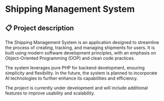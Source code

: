 # Shipping Management System

## 📋 Project description

The Shipping Management System is an application designed to streamline the process of creating, tracking, and managing shipments for users. It is built using modern software development principles, with an emphasis on Object-Oriented Programming (OOP) and clean code practices.

The system leverages pure PHP for backend development, ensuring simplicity and flexibility. In the future, the system is planned to incorporate AI technologies to further enhance its capabilities and efficiency.

The project is currently under development and will include additional features to improve usability and scalability.
